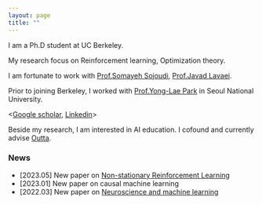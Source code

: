 ```yaml
---
layout: page
title: ""
---
```

I am a Ph.D student at UC Berkeley. 

My research focus on Reinforcement learning, Optimization theory. 

I am fortunate to work with [Prof.Somayeh Sojoudi](https://people.eecs.berkeley.edu/~sojoudi/index.html), [Prof.Javad Lavaei](https://lavaei.ieor.berkeley.edu/).

Prior to joining Berkeley, I worked with [Prof.Yong-Lae Park](https://softrobotics.snu.ac.kr/) in Seoul National University. 

<[Google scholar](https://scholar.google.com/citations?user=kHTDu1YAAAAJ&hl=en), [Linkedin](https://kr.linkedin.com/in/hyunin-lee-539b641b1)>

Beside my research, I am interested in AI education. I cofound and currently advise [Outta](https://outta.ai/). 

### News 
* [2023.05] New paper on [Non-stationary Reinforcement Learning]() 
* [2023.01] New paper on causal machine learning
* [2022.03] New paper on [Neuroscience and machine learning](https://ieeexplore.ieee.org/stamp/stamp.jsp?tp=&arnumber=9829861)
